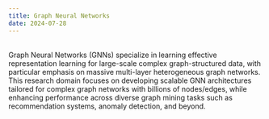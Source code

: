 ```yaml
---
title: Graph Neural Networks
date: 2024-07-28
---
```


<br>   
Graph Neural Networks (GNNs) specialize in learning effective representation learning for large-scale complex graph-structured data, with particular emphasis on massive multi-layer heterogeneous graph networks. This research domain focuses on developing scalable GNN architectures tailored for complex graph networks with billions of nodes/edges, while enhancing performance across diverse graph mining tasks such as recommendation systems, anomaly detection, and beyond.

<!--more-->


